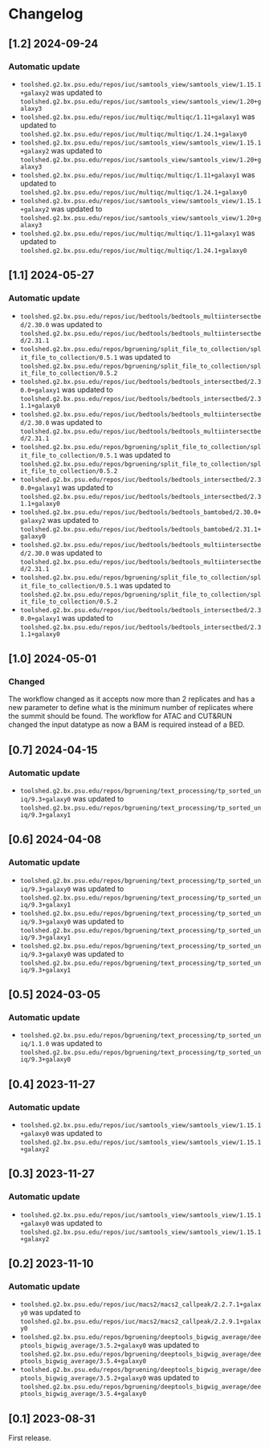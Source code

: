 # Changelog

## [1.2] 2024-09-24

### Automatic update
- `toolshed.g2.bx.psu.edu/repos/iuc/samtools_view/samtools_view/1.15.1+galaxy2` was updated to `toolshed.g2.bx.psu.edu/repos/iuc/samtools_view/samtools_view/1.20+galaxy3`
- `toolshed.g2.bx.psu.edu/repos/iuc/multiqc/multiqc/1.11+galaxy1` was updated to `toolshed.g2.bx.psu.edu/repos/iuc/multiqc/multiqc/1.24.1+galaxy0`
- `toolshed.g2.bx.psu.edu/repos/iuc/samtools_view/samtools_view/1.15.1+galaxy2` was updated to `toolshed.g2.bx.psu.edu/repos/iuc/samtools_view/samtools_view/1.20+galaxy3`
- `toolshed.g2.bx.psu.edu/repos/iuc/multiqc/multiqc/1.11+galaxy1` was updated to `toolshed.g2.bx.psu.edu/repos/iuc/multiqc/multiqc/1.24.1+galaxy0`
- `toolshed.g2.bx.psu.edu/repos/iuc/samtools_view/samtools_view/1.15.1+galaxy2` was updated to `toolshed.g2.bx.psu.edu/repos/iuc/samtools_view/samtools_view/1.20+galaxy3`
- `toolshed.g2.bx.psu.edu/repos/iuc/multiqc/multiqc/1.11+galaxy1` was updated to `toolshed.g2.bx.psu.edu/repos/iuc/multiqc/multiqc/1.24.1+galaxy0`

## [1.1] 2024-05-27

### Automatic update
- `toolshed.g2.bx.psu.edu/repos/iuc/bedtools/bedtools_multiintersectbed/2.30.0` was updated to `toolshed.g2.bx.psu.edu/repos/iuc/bedtools/bedtools_multiintersectbed/2.31.1`
- `toolshed.g2.bx.psu.edu/repos/bgruening/split_file_to_collection/split_file_to_collection/0.5.1` was updated to `toolshed.g2.bx.psu.edu/repos/bgruening/split_file_to_collection/split_file_to_collection/0.5.2`
- `toolshed.g2.bx.psu.edu/repos/iuc/bedtools/bedtools_intersectbed/2.30.0+galaxy1` was updated to `toolshed.g2.bx.psu.edu/repos/iuc/bedtools/bedtools_intersectbed/2.31.1+galaxy0`
- `toolshed.g2.bx.psu.edu/repos/iuc/bedtools/bedtools_multiintersectbed/2.30.0` was updated to `toolshed.g2.bx.psu.edu/repos/iuc/bedtools/bedtools_multiintersectbed/2.31.1`
- `toolshed.g2.bx.psu.edu/repos/bgruening/split_file_to_collection/split_file_to_collection/0.5.1` was updated to `toolshed.g2.bx.psu.edu/repos/bgruening/split_file_to_collection/split_file_to_collection/0.5.2`
- `toolshed.g2.bx.psu.edu/repos/iuc/bedtools/bedtools_intersectbed/2.30.0+galaxy1` was updated to `toolshed.g2.bx.psu.edu/repos/iuc/bedtools/bedtools_intersectbed/2.31.1+galaxy0`
- `toolshed.g2.bx.psu.edu/repos/iuc/bedtools/bedtools_bamtobed/2.30.0+galaxy2` was updated to `toolshed.g2.bx.psu.edu/repos/iuc/bedtools/bedtools_bamtobed/2.31.1+galaxy0`
- `toolshed.g2.bx.psu.edu/repos/iuc/bedtools/bedtools_multiintersectbed/2.30.0` was updated to `toolshed.g2.bx.psu.edu/repos/iuc/bedtools/bedtools_multiintersectbed/2.31.1`
- `toolshed.g2.bx.psu.edu/repos/bgruening/split_file_to_collection/split_file_to_collection/0.5.1` was updated to `toolshed.g2.bx.psu.edu/repos/bgruening/split_file_to_collection/split_file_to_collection/0.5.2`
- `toolshed.g2.bx.psu.edu/repos/iuc/bedtools/bedtools_intersectbed/2.30.0+galaxy1` was updated to `toolshed.g2.bx.psu.edu/repos/iuc/bedtools/bedtools_intersectbed/2.31.1+galaxy0`

## [1.0] 2024-05-01

### Changed
The workflow changed as it accepts now more than 2 replicates and has a new parameter to define what is the minimum number of replicates where the summit should be found.
The workflow for ATAC and CUT&RUN changed the input datatype as now a BAM is required instead of a BED.

## [0.7] 2024-04-15

### Automatic update
- `toolshed.g2.bx.psu.edu/repos/bgruening/text_processing/tp_sorted_uniq/9.3+galaxy0` was updated to `toolshed.g2.bx.psu.edu/repos/bgruening/text_processing/tp_sorted_uniq/9.3+galaxy1`

## [0.6] 2024-04-08

### Automatic update
- `toolshed.g2.bx.psu.edu/repos/bgruening/text_processing/tp_sorted_uniq/9.3+galaxy0` was updated to `toolshed.g2.bx.psu.edu/repos/bgruening/text_processing/tp_sorted_uniq/9.3+galaxy1`
- `toolshed.g2.bx.psu.edu/repos/bgruening/text_processing/tp_sorted_uniq/9.3+galaxy0` was updated to `toolshed.g2.bx.psu.edu/repos/bgruening/text_processing/tp_sorted_uniq/9.3+galaxy1`
- `toolshed.g2.bx.psu.edu/repos/bgruening/text_processing/tp_sorted_uniq/9.3+galaxy0` was updated to `toolshed.g2.bx.psu.edu/repos/bgruening/text_processing/tp_sorted_uniq/9.3+galaxy1`

## [0.5] 2024-03-05

### Automatic update
- `toolshed.g2.bx.psu.edu/repos/bgruening/text_processing/tp_sorted_uniq/1.1.0` was updated to `toolshed.g2.bx.psu.edu/repos/bgruening/text_processing/tp_sorted_uniq/9.3+galaxy0`

## [0.4] 2023-11-27

### Automatic update
- `toolshed.g2.bx.psu.edu/repos/iuc/samtools_view/samtools_view/1.15.1+galaxy0` was updated to `toolshed.g2.bx.psu.edu/repos/iuc/samtools_view/samtools_view/1.15.1+galaxy2`

## [0.3] 2023-11-27

### Automatic update
- `toolshed.g2.bx.psu.edu/repos/iuc/samtools_view/samtools_view/1.15.1+galaxy0` was updated to `toolshed.g2.bx.psu.edu/repos/iuc/samtools_view/samtools_view/1.15.1+galaxy2`

## [0.2] 2023-11-10

### Automatic update
- `toolshed.g2.bx.psu.edu/repos/iuc/macs2/macs2_callpeak/2.2.7.1+galaxy0` was updated to `toolshed.g2.bx.psu.edu/repos/iuc/macs2/macs2_callpeak/2.2.9.1+galaxy0`
- `toolshed.g2.bx.psu.edu/repos/bgruening/deeptools_bigwig_average/deeptools_bigwig_average/3.5.2+galaxy0` was updated to `toolshed.g2.bx.psu.edu/repos/bgruening/deeptools_bigwig_average/deeptools_bigwig_average/3.5.4+galaxy0`
- `toolshed.g2.bx.psu.edu/repos/bgruening/deeptools_bigwig_average/deeptools_bigwig_average/3.5.2+galaxy0` was updated to `toolshed.g2.bx.psu.edu/repos/bgruening/deeptools_bigwig_average/deeptools_bigwig_average/3.5.4+galaxy0`

## [0.1] 2023-08-31
First release.
